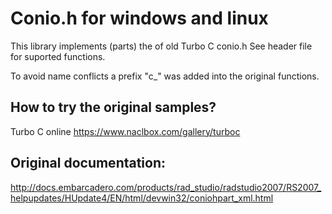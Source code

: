 # Conio.h for windows and linux

This library implements (parts) the of old Turbo C conio.h
See header file for suported functions.

To avoid name conflicts a prefix "c_" was added into the original functions.



## How to try the original samples? 

Turbo C online
https://www.naclbox.com/gallery/turboc


## Original documentation:

http://docs.embarcadero.com/products/rad_studio/radstudio2007/RS2007_helpupdates/HUpdate4/EN/html/devwin32/coniohpart_xml.html


